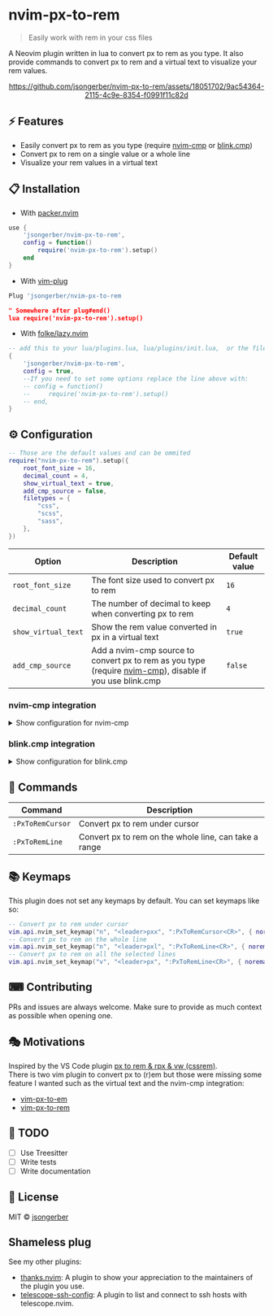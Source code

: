 # nvim-px-to-rem

> Easily work with rem in your css files

A Neovim plugin written in lua to convert px to rem as you type. It also provide commands to convert px to rem and a virtual text to visualize your rem values.

<div align="center">

https://github.com/jsongerber/nvim-px-to-rem/assets/18051702/9ac54364-2115-4c9e-8354-f0991f11c82d

</div>

## ⚡️ Features

- Easily convert px to rem as you type (require [nvim-cmp](https://github.com/hrsh7th/nvim-cmp) or [blink.cmp](https://github.com/Saghen/blink.cmp))
- Convert px to rem on a single value or a whole line
- Visualize your rem values in a virtual text

## 📋 Installation

- With [packer.nvim](https://github.com/wbthomason/packer.nvim)

```lua
use {
    'jsongerber/nvim-px-to-rem',
    config = function()
        require('nvim-px-to-rem').setup()
    end
}
```

- With [vim-plug](https://github.com/junegunn/vim-plug)

```lua
Plug 'jsongerber/nvim-px-to-rem

" Somewhere after plug#end()
lua require('nvim-px-to-rem').setup()
```

- With [folke/lazy.nvim](https://github.com/folke/lazy.nvim)

```lua
-- add this to your lua/plugins.lua, lua/plugins/init.lua,  or the file you keep your other plugins:
{
    'jsongerber/nvim-px-to-rem',
    config = true,
    --If you need to set some options replace the line above with:
    -- config = function()
    --     require('nvim-px-to-rem').setup()
    -- end,
}
```

## ⚙ Configuration

```lua
-- Those are the default values and can be ommited
require("nvim-px-to-rem").setup({
    root_font_size = 16,
    decimal_count = 4,
    show_virtual_text = true,
    add_cmp_source = false,
    filetypes = {
        "css",
        "scss",
        "sass",
    },
})
```

| Option              | Description                                                                                                                                    | Default value |
| ------------------- | ---------------------------------------------------------------------------------------------------------------------------------------------- | ------------- |
| `root_font_size`    | The font size used to convert px to rem                                                                                                        | `16`          |
| `decimal_count`     | The number of decimal to keep when converting px to rem                                                                                        | `4`           |
| `show_virtual_text` | Show the rem value converted in px in a virtual text                                                                                           | `true`        |
| `add_cmp_source`    | Add a nvim-cmp source to convert px to rem as you type (require [nvim-cmp](https://github.com/hrsh7th/nvim-cmp)), disable if you use blink.cmp | `false`       |

### nvim-cmp integration

<details>
<summary>Show configuration for nvim-cmp</summary>

[nvim-cmp](https://github.com/hrsh7th/nvim-cmp) to convert px to rem as you type.

```lua
require("cmp").setup({
    -- other config
    sources = cmp.config.sources({
        { name = "nvim_px_to_rem" },
        -- other sources
    }),
})

```

> [!IMPORTANT]
> Do not forget to set `add_cmp_source` to `true` in the setup function

</details>

### blink.cmp integration

<details>
<summary>Show configuration for blink.cmp</summary>

[nvim-cmp](https://github.com/hrsh7th/nvim-cmp) to convert px to rem as you type.

```lua
return {
  'saghen/blink.cmp',
  dependencies = {
    'jsongerber/nvim-px-to-rem',
    -- other dependencies
    -- …
  },
  opts = {
    sources = {
      default = {
        -- you need to add this line
        'nvim-px-to-rem',
        -- your other sources
        'lsp',
        'path',
        'snippets',
        'buffer',
        'lazydev',
      },
      providers = {
        ['nvim-px-to-rem'] = {
          module = 'nvim-px-to-rem.integrations.blink',
          name = 'nvim-px-to-rem',
        },
        -- other providers
        -- …
      },
    },
  },
}
```

</details>

## 🧰 Commands

| Command          | Description                                           |
| ---------------- | ----------------------------------------------------- |
| `:PxToRemCursor` | Convert px to rem under cursor                        |
| `:PxToRemLine`   | Convert px to rem on the whole line, can take a range |

## 📚 Keymaps

This plugin does not set any keymaps by default.
You can set keymaps like so:

```lua
-- Convert px to rem under cursor
vim.api.nvim_set_keymap("n", "<leader>pxx", ":PxToRemCursor<CR>", { noremap = true })
-- Convert px to rem on the whole line
vim.api.nvim_set_keymap("n", "<leader>pxl", ":PxToRemLine<CR>", { noremap = true })
-- Convert px to rem on all the selected lines
vim.api.nvim_set_keymap("v", "<leader>px", ":PxToRemLine<CR>", { noremap = true })
```

## ⌨ Contributing

PRs and issues are always welcome. Make sure to provide as much context as possible when opening one.

## 🎭 Motivations

Inspired by the VS Code plugin [px to rem & rpx & vw (cssrem)](https://marketplace.visualstudio.com/items?itemName=cipchk.cssrem).  
There is two vim plugin to convert px to \(r\)em but those were missing some feature I wanted such as the virtual text and the nvim-cmp integration:

- [vim-px-to-em](https://github.com/chiedo/vim-px-to-em)
- [vim-px-to-rem](https://github.com/Oldenborg/vim-px-to-rem)

## 📝 TODO

- [ ] Use Treesitter
- [ ] Write tests
- [ ] Write documentation

## 📜 License

MIT © [jsongerber](https://github.com/jsongerber/nvim-px-to-rem/blob/master/LICENSE)

## Shameless plug

See my other plugins:

- [thanks.nvim](https://github.com/jsongerber/thanks.nvim): A plugin to show your appreciation to the maintainers of the plugin you use.
- [telescope-ssh-config](https://github.com/jsongerber/telescope-ssh-config): A plugin to list and connect to ssh hosts with telescope.nvim.
